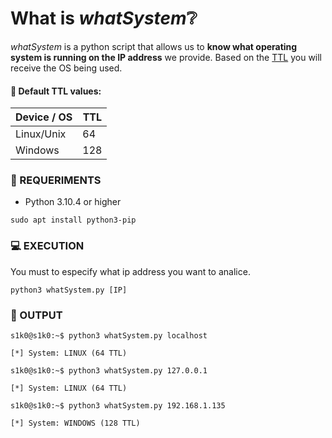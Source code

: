 # What is _whatSystem_:grey_question:

_whatSystem_ is a python script that allows us to **know what operating system is running on the IP address** we provide.
Based on the [TTL](http://subinsb.com/default-device-ttl-values/#comment-3068871033) you will receive the OS being used.
#### :page_facing_up: Default TTL values:
| Device / OS | TTL |
| ----------- | --- |
| Linux/Unix  | 64  |
| Windows     | 128 |


### :closed_lock_with_key: REQUERIMENTS

- Python 3.10.4 or higher

```
sudo apt install python3-pip
```

### :computer: EXECUTION

You must to especify what ip address you want to analice.
```
python3 whatSystem.py [IP]
```
### :mag_right: OUTPUT

```
s1k0@s1k0:~$ python3 whatSystem.py localhost

[*] System: LINUX (64 TTL)
```
```
s1k0@s1k0:~$ python3 whatSystem.py 127.0.0.1

[*] System: LINUX (64 TTL)
```
```
s1k0@s1k0:~$ python3 whatSystem.py 192.168.1.135

[*] System: WINDOWS (128 TTL)
```

